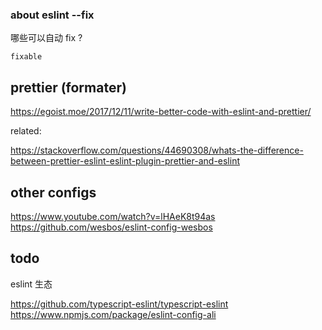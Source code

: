 




### about eslint --fix

哪些可以自动 fix ?

    fixable


## prettier (formater)

https://egoist.moe/2017/12/11/write-better-code-with-eslint-and-prettier/


related:

https://stackoverflow.com/questions/44690308/whats-the-difference-between-prettier-eslint-eslint-plugin-prettier-and-eslint


## other configs


https://www.youtube.com/watch?v=lHAeK8t94as
https://github.com/wesbos/eslint-config-wesbos


##  todo

eslint 生态

https://github.com/typescript-eslint/typescript-eslint
https://www.npmjs.com/package/eslint-config-ali
